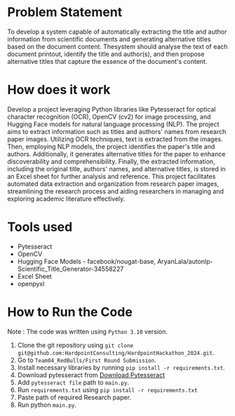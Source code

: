 # Problem Statement

To develop a system capable of automatically extracting the title and author information from scientific documents and generating  alternative titles based on the document content. Thesystem should analyse the text of each document printout, identify the title and author(s), and then propose alternative titles that capture the essence of the document's content.

# How does it work

Develop a project leveraging Python libraries like Pytesseract for optical character recognition (OCR), OpenCV (cv2) for image processing, and Hugging Face models for natural language processing (NLP). The project aims to extract information such as titles and authors' names from research paper images. Utilizing OCR techniques, text is extracted from the images. Then, employing NLP models, the project identifies the paper's title and authors. Additionally, it generates alternative titles for the paper to enhance discoverability and comprehensibility. Finally, the extracted information, including the original title, authors' names, and alternative titles, is stored in an Excel sheet for further analysis and reference. This project facilitates automated data extraction and organization from research paper images, streamlining the research process and aiding researchers in managing and exploring academic literature effectively.

# Tools used

* Pytesseract
* OpenCV
* Hugging Face Models - facebook/nougat-base, AryanLala/autonlp-Scientific_Title_Generator-34558227
* Excel Sheet
* openpyxl

# How to Run the Code
Note : The code was written using ```Python 3.10``` version.
1. Clone the git repository using ```git clone git@github.com:HardpointConsulting/HardpointHackathon_2024.git```.
2. Go to ```Team04_RedBulls/First Round Submission```.
3. Install necessary libraries by running ```pip install -r requirements.txt```.
4. Download pytesseract from [Download Pytesseract](https://sourceforge.net/projects/tesseract-ocr.mirror/)
5. Add ```pytesseract file``` path to ```main.py```.
6. Run ```requirements.txt``` using ```pip install -r requirements.txt```
7. Paste path of required Research paper.
8. Run python ```main.py```.
